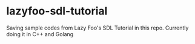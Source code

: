 # lazyfoo-sdl-tutorial
Saving sample codes from Lazy Foo's SDL Tutorial in this repo. Currently doing it in C++ and Golang
